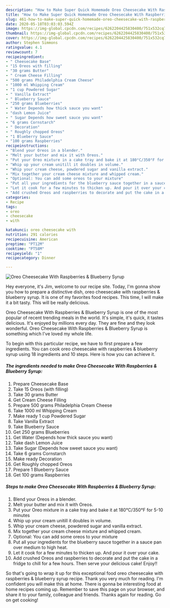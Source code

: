```yaml
---
description: "How to Make Super Quick Homemade Oreo Cheesecake With Raspberries &amp;amp; Blueberry Syrup"
title: "How to Make Super Quick Homemade Oreo Cheesecake With Raspberries &amp;amp; Blueberry Syrup"
slug: 461-how-to-make-super-quick-homemade-oreo-cheesecake-with-raspberries-and-amp-blueberry-syrup
date: 2020-05-18T03:03:03.594Z
image: https://img-global.cpcdn.com/recipes/6262204425830400/751x532cq70/oreo-cheesecake-with-raspberries-blueberry-syrup-recipe-main-photo.jpg
thumbnail: https://img-global.cpcdn.com/recipes/6262204425830400/751x532cq70/oreo-cheesecake-with-raspberries-blueberry-syrup-recipe-main-photo.jpg
cover: https://img-global.cpcdn.com/recipes/6262204425830400/751x532cq70/oreo-cheesecake-with-raspberries-blueberry-syrup-recipe-main-photo.jpg
author: Stephen Simmons
ratingvalue: 4.1
reviewcount: 7
recipeingredient:
- " Cheesecake Base"
- "15 Oreos with filling"
- "30 grams Butter"
- " Cream Cheese Filling"
- "500 grams Philadelphia Cream Cheese"
- "1000 ml Whipping Cream"
- "1 cup Powdered Sugar"
- " Vanilla Extract"
- " Blueberry Sauce"
- "250 grams Blueberries"
- " Water Depends how thick sauce you want"
- "dash Lemon Juice"
- " Sugar Depends how sweet sauce you want"
- "6 grams Cornstarch"
- " Decoration"
- " Roughly chopped Oreos"
- "1 Blueberry Sauce"
- "100 grams Raspberries"
recipeinstructions:
- "Blend your Oreos in a blender."
- "Melt your butter and mix it with Oreos."
- "Put your Oreo mixture in a cake tray and bake it at 180°C/350°F for 5-10 minutes"
- "Whip up your cream unitill it doubles in volume."
- "Whip your cream cheese, powdered sugar and vanilla extract."
- "Mix together your cream cheese mixture and whipped cream."
- "Optional: You can add some oreos to your mixture"
- "Put all your ingredients for the blueberry sauce together in a sauce pan over medium to high heat."
- "Let it cook for a few minutes to thicken up. And pour it over your cake."
- "Add crushed Oreos and raspberries to decorate and put the cake in a fridge to chill for a few hours. Then serve your delicious cake! Enjoy!!"
categories:
- Recipe
tags:
- oreo
- cheesecake
- with

katakunci: oreo cheesecake with 
nutrition: 291 calories
recipecuisine: American
preptime: "PT12M"
cooktime: "PT58M"
recipeyield: "1"
recipecategory: Dinner

---
```



![Oreo Cheesecake With Raspberries &amp; Blueberry Syrup](https://img-global.cpcdn.com/recipes/6262204425830400/751x532cq70/oreo-cheesecake-with-raspberries-blueberry-syrup-recipe-main-photo.jpg)

Hey everyone, it's Jim, welcome to our recipe site. Today, I'm gonna show you how to prepare a distinctive dish, oreo cheesecake with raspberries &amp; blueberry syrup. It is one of my favorites food recipes. This time, I will make it a bit tasty. This will be really delicious.

Oreo Cheesecake With Raspberries &amp; Blueberry Syrup is one of the most popular of recent trending meals in the world. It's simple, it's quick, it tastes delicious. It's enjoyed by millions every day. They are fine and they look wonderful. Oreo Cheesecake With Raspberries &amp; Blueberry Syrup is something which I've loved my whole life.




To begin with this particular recipe, we have to first prepare a few ingredients. You can cook oreo cheesecake with raspberries &amp; blueberry syrup using 18 ingredients and 10 steps. Here is how you can achieve it.

<!--inarticleads1-->

##### The ingredients needed to make Oreo Cheesecake With Raspberries &amp; Blueberry Syrup:

1. Prepare  Cheesecake Base
1. Take 15 Oreos (with filling)
1. Take 30 grams Butter
1. Get  Cream Cheese Filling
1. Prepare 500 grams Philadelphia Cream Cheese
1. Take 1000 ml Whipping Cream
1. Make ready 1 cup Powdered Sugar
1. Take  Vanilla Extract
1. Take  Blueberry Sauce
1. Get 250 grams Blueberries
1. Get  Water (Depends how thick sauce you want)
1. Take dash Lemon Juice
1. Take  Sugar (Depends how sweet sauce you want)
1. Take 6 grams Cornstarch
1. Make ready  Decoration
1. Get  Roughly chopped Oreos
1. Prepare 1 Blueberry Sauce
1. Get 100 grams Raspberries




<!--inarticleads2-->

##### Steps to make Oreo Cheesecake With Raspberries &amp; Blueberry Syrup:

1. Blend your Oreos in a blender.
1. Melt your butter and mix it with Oreos.
1. Put your Oreo mixture in a cake tray and bake it at 180°C/350°F for 5-10 minutes
1. Whip up your cream unitill it doubles in volume.
1. Whip your cream cheese, powdered sugar and vanilla extract.
1. Mix together your cream cheese mixture and whipped cream.
1. Optional: You can add some oreos to your mixture
1. Put all your ingredients for the blueberry sauce together in a sauce pan over medium to high heat.
1. Let it cook for a few minutes to thicken up. And pour it over your cake.
1. Add crushed Oreos and raspberries to decorate and put the cake in a fridge to chill for a few hours. Then serve your delicious cake! Enjoy!!




So that's going to wrap it up for this exceptional food oreo cheesecake with raspberries &amp; blueberry syrup recipe. Thank you very much for reading. I'm confident you will make this at home. There is gonna be interesting food at home recipes coming up. Remember to save this page on your browser, and share it to your family, colleague and friends. Thanks again for reading. Go on get cooking!
